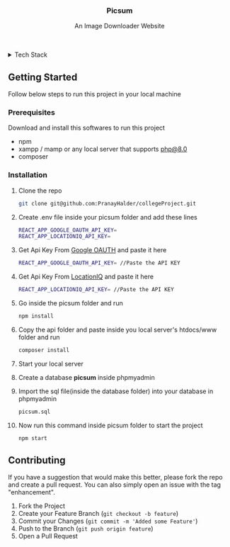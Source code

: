 <div align="center">

<h3 align="center">Picsum</h3>

  <p align="center">
    An Image Downloader Website
    <br /> 
    <br />
    <br />
  </p>
</div>

<details>
  <summary>Tech Stack</summary>
  <ol>
    <li><a href="https://reactjs.org/docs/getting-started.html">React Js</a></li>
    <li><a href="https://tailwindcss.com/docs/installation">Tailwind Css</a></li>
    <li><a href="https://babeljs.io](https://babeljs.io/docs/en/">Babel Js</a></li>
    <li><a href="https://www.php.net/docs.php">PHP</a></li>
    <li><a href="https://dev.mysql.com/doc/">MySql</a></li>
  </ol>
</details>

## Getting Started

Follow below steps to run this project in your local machine

### Prerequisites

Download and install this softwares to run this project
* npm
* xampp / mamp or any local server that supports php@8.0
* composer

### Installation
1. Clone the repo

   ```sh
   git clone git@github.com:PranayHalder/collegeProject.git
   ```
   
2. Create .env file inside your picsum folder and add these lines

   ```sh
   REACT_APP_GOOGLE_OAUTH_API_KEY=
   REACT_APP_LOCATIONIQ_API_KEY=
   ```

3. Get Api Key From <a href="https://developers.google.com/identity/protocols/oauth2">Google OAUTH</a> and paste it here

   ```sh
   REACT_APP_GOOGLE_OAUTH_API_KEY= //Paste the API KEY
   
   ```
4. Get Api Key From <a href="https://locationiq.com">LocationIQ</a> and paste it here

   ```sh
   REACT_APP_LOCATIONIQ_API_KEY= //Paste the API KEY
   ```

   
5. Go inside the picsum folder and run

   ```sh
   npm install
   ```
6. Copy the api folder and paste inside you local server's htdocs/www folder and run

   ```sh
   composer install
   ```
7. Start your local server
   
8. Create a database **picsum** inside phpmyadmin 

9. Import the sql file(inside the database folder) into your database in phpmyadmin 

   ```sh
   picsum.sql
   ```

10. Now run this command inside picsum folder to start the project 

    ```sh
    npm start
    ```
 
 
 ## Contributing

If you have a suggestion that would make this better, please fork the repo and create a pull request. You can also simply open an issue with the tag "enhancement".

1. Fork the Project
2. Create your Feature Branch (`git checkout -b feature`)
3. Commit your Changes (`git commit -m 'Added some Feature'`)
4. Push to the Branch (`git push origin feature`)
5. Open a Pull Request

